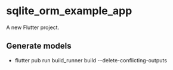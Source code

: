 # sqlite_orm_example_app

A new Flutter project.

## Generate models

- flutter pub run build_runner build --delete-conflicting-outputs